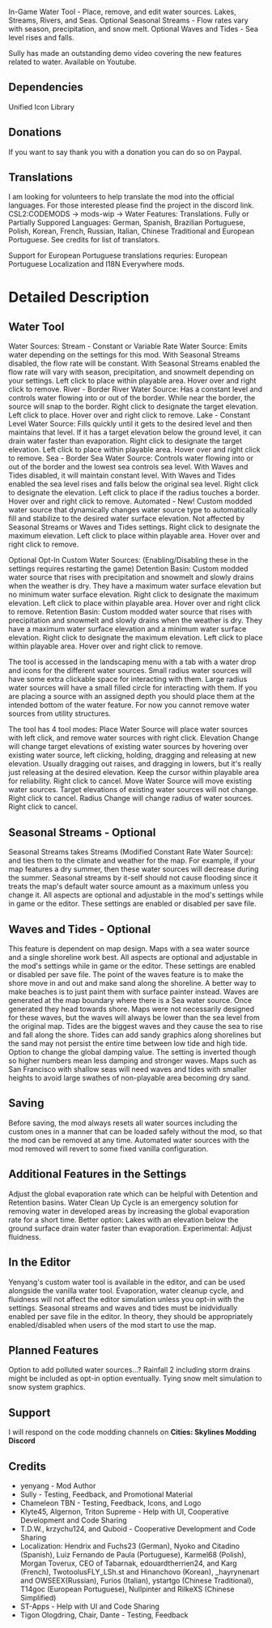﻿In-Game Water Tool - Place, remove, and edit water sources. Lakes, Streams, Rivers, and Seas.
Optional Seasonal Streams - Flow rates vary with season, precipitation, and snow melt.
Optional Waves and Tides - Sea level rises and falls.

Sully has made an outstanding demo video covering the new features related to water. Available on Youtube.
## Dependencies
Unified Icon Library

## Donations
If you want to say thank you with a donation you can do so on Paypal.

## Translations
I am looking for volunteers to help translate the mod into the official languages. For those interested please find the project in the discord link. CSL2:CODEMODS -> mods-wip -> Water Features: Translations.
Fully or Partially Suppored Languages: German, Spanish, Brazilian Portuguese, Polish, Korean, French, Russian, Italian, Chinese Traditional and European Portuguese. See credits for list of translators.

Support for European Portuguese translations requries: European Portuguese Localization and I18N Everywhere mods.

# Detailed Description
## Water Tool
Water Sources:
Stream - Constant or Variable Rate Water Source: Emits water depending on the settings for this mod. With Seasonal Streams disabled, the flow rate will be constant. With Seasonal Streams enabled the flow rate will vary with season, precipitation, and snowmelt depending on your settings. Left click to place within playable area. Hover over and right click to remove.
River - Border River Water Source: Has a constant level and controls water flowing into or out of the border. While near the border, the source will snap to the border. Right click to designate the target elevation. Left click to place. Hover over and right click to remove.
Lake - Constant Level Water Source: Fills quickly until it gets to the desired level and then maintains that level. If it has a target elevation below the ground level, it can drain water faster than evaporation. Right click to designate the target elevation. Left click to place within playable area. Hover over and right click to remove.
Sea - Border Sea Water Source: Controls water flowing into or out of the border and the lowest sea controls sea level. With Waves and Tides disabled, it will maintain constant level. With Waves and Tides enabled the sea level rises and falls below the original sea level. Right click to designate the elevation. Left click to place if the radius touches a border. Hover over and right click to remove.
Automated - New! Custom modded water source that dynamically changes water source type to automatically fill and stabilize to the desired water surface elevation. Not affected by Seasonal Streams or Waves and Tides settings. Right click to designate the maximum elevation. Left click to place within playable area. Hover over and right click to remove.

Optional Opt-In Custom Water Sources: (Enabling/Disabling these in the settings requires restarting the game)
Detention Basin: Custom modded water source that rises with precipitation and snowmelt and slowly drains when the weather is dry. They have a maximum water surface elevation but no minimum water surface elevation. Right click to designate the maximum elevation. Left click to place within playable area. Hover over and right click to remove.
Retention Basin: Custom modded water source that rises with precipitation and snowmelt and slowly drains when the weather is dry. They have a maximum water surface elevation and a minimum water surface elevation. Right click to designate the maximum elevation. Left click to place within playable area. Hover over and right click to remove.

The tool is accessed in the landscaping menu with a tab with a water drop and icons for the different water sources.
Small radius water sources will have some extra clickable space for interacting with them.
Large radius water sources will have a small filled circle for interacting with them.
If you are placing a source with an assigned depth you should place them at the intended bottom of the water feature.
For now you cannot remove water sources from utility structures.

The tool has 4 tool modes:
Place Water Source will place water sources with left click, and remove water sources with right click.
Elevation Change will change target elevations of existing water sources by hovering over existing water source, left clicking, holding, dragging and releasing at new elevation. Usually dragging out raises, and dragging in lowers, but it's really just releasing at the desired elevation. Keep the cursor within playable area for reliability. Right click to cancel.
Move Water Source will move existing water sources. Target elevations of existing water sources will not change. Right click to cancel.
Radius Change will change radius of water sources. Right click to cancel.

## Seasonal Streams - Optional
Seasonal Streams takes Streams (Modified Constant Rate Water Source): and ties them to the climate and weather for the map. 
For example, if your map features a dry summer, then these water sources will decrease during the summer. 
Seasonal streams by it-self should not cause flooding since it treats the map's default water source amount as a maximum unless you change it. 
All aspects are optional and adjustable in the mod's settings while in game or the editor. These settings are enabled or disabled per save file.

## Waves and Tides - Optional
This feature is dependent on map design. Maps with a sea water source and a single shoreline work best. 
All aspects are optional and adjustable in the mod's settings while in game or the editor. These settings are enabled or disabled per save file.
The point of the waves feature is to make the shore move in and out and make sand along the shoreline. A better way to make beaches is to just paint them with surface painter instead. 
Waves are generated at the map boundary where there is a Sea water source. Once generated they head towards shore. Maps were not necessarily designed for these waves, but the waves will always be lower than the sea level from the original map.
Tides are the biggest waves and they cause the sea to rise and fall along the shore. Tides can add sandy graphics along shorelines but the sand may not persist the entire time between low tide and high tide. 
Option to change the global damping value. The setting is inverted though so higher numbers mean less damping and stronger waves.
Maps such as San Francisco with shallow seas will need waves and tides with smaller heights to avoid large swathes of non-playable area becoming dry sand.

## Saving
Before saving, the mod always resets all water sources including the custom ones in a manner that can be loaded safely without the mod, so that the mod can be removed at any time.
Automated water sources with the mod removed will revert to some fixed vanilla configuration.

## Additional Features in the Settings
Adjust the global evaporation rate which can be helpful with Detention and Retention basins.
Water Clean Up Cycle is an emergency solution for removing water in developed areas by increasing the global evaporation rate for a short time. Better option: Lakes with an elevation below the ground surface drain water faster than evaporation.
Experimental: Adjust fluidness.

## In the Editor
Yenyang's custom water tool is available in the editor, and can be used alongside the vanilla water tool. 
Evaporation, water cleanup cycle, and fluidness will not affect the editor simulation unless you opt-in with the settings.
Seasonal streams and waves and tides must be inidvidually enabled per save file in the editor. In theory, they should be appropriately enabled/disabled when users of the mod start to use the map.

## Planned Features
Option to add polluted water sources...?
Rainfall 2 including storm drains might be included as opt-in option eventually.
Tying snow melt simulation to snow system graphics.

## Support
I will respond on the code modding channels on **Cities: Skylines Modding Discord**

## Credits 
* yenyang - Mod Author
* Sully - Testing, Feedback, and Promotional Material
* Chameleon TBN - Testing, Feedback, Icons, and Logo
* Klyte45, Algernon, Triton Supreme - Help with UI, Cooperative Development and Code Sharing
* T.D.W., krzychu124, and Quboid - Cooperative Development and Code Sharing
* Localization: Hendrix and Fuchs23 (German), Nyoko and Citadino (Spanish), Luiz Fernando de Paula (Portuguese), Karmel68 (Polish), Morgan Toverux, CEO of Tabarnak, edouardtherrien24, and Karg (French), TwotoolusFLY_LSh.st and Hinanchovo (Korean), _hayrynenart and OWSEEX(Russian), Furios (Italian), ystartgo (Chinese Traditional), T14goc (European Portuguese), Nullpinter and RilkeXS (Chinese Simplified)
* ST-Apps - Help with UI and Code Sharing
* Tigon Ologdring, Chair, Dante  - Testing, Feedback